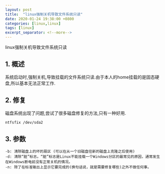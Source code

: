 ```yaml
---
layout: post
title:  "linux强制关机导致文件系统只读"
date: 2020-01-24 19:38:00 +0800
categories: [linux,linux]
tags: [linux]
excerpt_separator: <!--more-->
---
```

linux强制关机导致文件系统只读
<!--more-->

## 1. 概述
系统启动时,强制关机,导致挂载的文件系统只读.由于本人的home挂载的是固态硬盘,所以基本无法正常工作.

## 2. 修复
磁盘系统出现了问题,尝试了很多磁盘修复的方法,只有一种好用.

```bash
ntfsfix /dev/sda2
```

## 3. 参数

    -b: 清除磁盘上的坏的扇区 (可以在从一个旧磁盘往新的磁盘上克隆之后使用)
    -d: 清除“脏”标志。“脏”标志是Linux不能挂载一个Windows分区的最常见的原因，通常发生在Windows断电前没有正常关机的情况。
    -n: 除了在标准输出上显示它要完成的(换句话说，就是需要修复哪些)之外不做任何事。